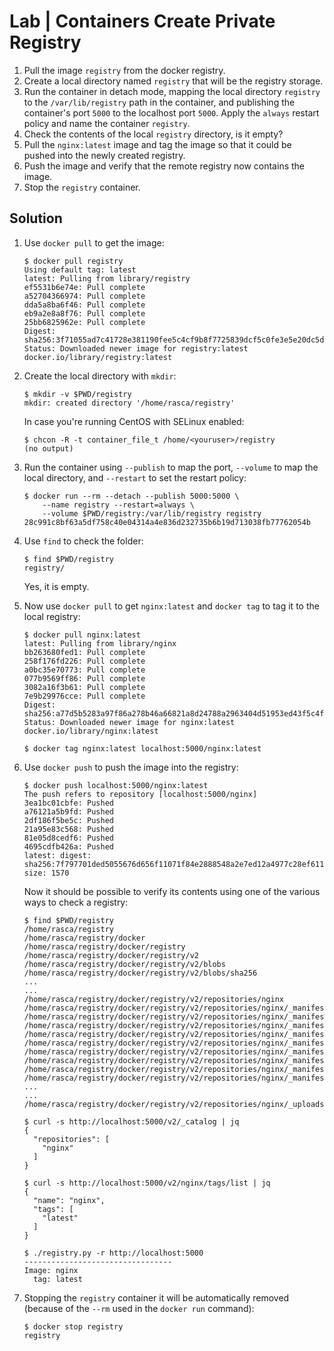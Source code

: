 # Lab | Containers Create Private Registry

1. Pull the image `registry` from the docker registry.
2. Create a local directory named `registry` that will be the registry storage.
3. Run the container in detach mode, mapping the local directory `registry` to
   the `/var/lib/registry` path in the container, and publishing the container's
   port `5000` to the localhost port `5000`. Apply the `always` restart policy
   and name the container `registry`.
4. Check the contents of the local `registry` directory, is it empty?
5. Pull the `nginx:latest` image and tag the image so that it could be pushed
   into the newly created registry.
6. Push the image and verify that the remote registry now contains the image.
7. Stop the `registry` container.

## Solution

1. Use `docker pull` to get the image:

   ```console
   $ docker pull registry
   Using default tag: latest
   latest: Pulling from library/registry
   ef5531b6e74e: Pull complete
   a52704366974: Pull complete
   dda5a8ba6f46: Pull complete
   eb9a2e8a8f76: Pull complete
   25bb6825962e: Pull complete
   Digest: sha256:3f71055ad7c41728e381190fee5c4cf9b8f7725839dcf5c0fe3e5e20dc5db1fa
   Status: Downloaded newer image for registry:latest
   docker.io/library/registry:latest
   ```

2. Create the local directory with `mkdir`:

   ```console
   $ mkdir -v $PWD/registry
   mkdir: created directory '/home/rasca/registry'
   ```

   In case you're running CentOS with SELinux enabled:

   ```console
   $ chcon -R -t container_file_t /home/<youruser>/registry
   (no output)
   ```

3. Run the container using `--publish` to map the port, `--volume` to map the
   local directory, and `--restart` to set the restart policy:

   ```console
   $ docker run --rm --detach --publish 5000:5000 \
       --name registry --restart=always \
       --volume $PWD/registry:/var/lib/registry registry
   28c991c8bf63a5df758c40e04314a4e836d232735b6b19d713038fb77762054b
   ```

4. Use `find` to check the folder:

   ```console
   $ find $PWD/registry
   registry/
   ```

   Yes, it is empty.

5. Now use `docker pull` to get `nginx:latest` and `docker tag` to tag it to the
   local registry:

   ```console
   $ docker pull nginx:latest
   latest: Pulling from library/nginx
   bb263680fed1: Pull complete
   258f176fd226: Pull complete
   a0bc35e70773: Pull complete
   077b9569ff86: Pull complete
   3082a16f3b61: Pull complete
   7e9b29976cce: Pull complete
   Digest: sha256:a77d5b5283a97f86a278b46a66821a8d24788a2963404d51953ed43f5c4f61f3
   Status: Downloaded newer image for nginx:latest
   docker.io/library/nginx:latest

   $ docker tag nginx:latest localhost:5000/nginx:latest
   ```

6. Use `docker push` to push the image into the registry:

   ```console
   $ docker push localhost:5000/nginx:latest
   The push refers to repository [localhost:5000/nginx]
   3ea1bc01cbfe: Pushed
   a76121a5b9fd: Pushed
   2df186f5be5c: Pushed
   21a95e83c568: Pushed
   81e05d8cedf6: Pushed
   4695cdfb426a: Pushed
   latest: digest: sha256:7f797701ded5055676d656f11071f84e2888548a2e7ed12a4977c28ef6114b17 size: 1570
   ```

   Now it should be possible to verify its contents using one of the various ways
   to check a registry:

   ```console
   $ find $PWD/registry
   /home/rasca/registry
   /home/rasca/registry/docker
   /home/rasca/registry/docker/registry
   /home/rasca/registry/docker/registry/v2
   /home/rasca/registry/docker/registry/v2/blobs
   /home/rasca/registry/docker/registry/v2/blobs/sha256
   ...
   ...
   /home/rasca/registry/docker/registry/v2/repositories/nginx
   /home/rasca/registry/docker/registry/v2/repositories/nginx/_manifests
   /home/rasca/registry/docker/registry/v2/repositories/nginx/_manifests/revisions
   /home/rasca/registry/docker/registry/v2/repositories/nginx/_manifests/revisions/sha256
   /home/rasca/registry/docker/registry/v2/repositories/nginx/_manifests/revisions/sha256/7f797701ded5055676d656f11071f84e2888548a2e7ed12a4977c28ef6114b17
   /home/rasca/registry/docker/registry/v2/repositories/nginx/_manifests/revisions/sha256/7f797701ded5055676d656f11071f84e2888548a2e7ed12a4977c28ef6114b17/link
   /home/rasca/registry/docker/registry/v2/repositories/nginx/_manifests/tags
   /home/rasca/registry/docker/registry/v2/repositories/nginx/_manifests/tags/latest
   /home/rasca/registry/docker/registry/v2/repositories/nginx/_manifests/tags/latest/index
   /home/rasca/registry/docker/registry/v2/repositories/nginx/_manifests/tags/latest/index/sha256
   ...
   ...
   /home/rasca/registry/docker/registry/v2/repositories/nginx/_uploads

   $ curl -s http://localhost:5000/v2/_catalog | jq
   {
     "repositories": [
       "nginx"
     ]
   }

   $ curl -s http://localhost:5000/v2/nginx/tags/list | jq
   {
     "name": "nginx",
     "tags": [
       "latest"
     ]
   }

   $ ./registry.py -r http://localhost:5000
   ---------------------------------
   Image: nginx
     tag: latest
   ```

7. Stopping the `registry` container it will be automatically removed (because of the `--rm` used in the `docker run` command):

   ```console
   $ docker stop registry
   registry
   ```
